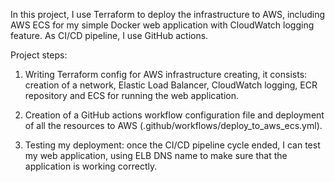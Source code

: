 In this project, I use Terraform to deploy the infrastructure to AWS, including AWS ECS for my simple Docker web application with CloudWatch logging feature. As CI/CD pipeline, I use GitHub actions.

Project steps:

1. Writing Terraform config for AWS infrastructure creating, it consists: creation of a network, Elastic Load Balancer, CloudWatch logging, ECR repository and ECS for running the web application.

2. Creation of a GitHub actions workflow configuration file and deployment of all the resources to AWS (.github/workflows/deploy_to_aws_ecs.yml).

3. Testing my deployment: once the CI/CD pipeline cycle ended, I can test my web application, using ELB DNS name to make sure that the application is working correctly.
